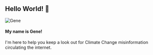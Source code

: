 ## Hello World! 👋

![Gene](https://raw.githubusercontent.com/ClimateGenie/climate-genie-api/main/static/images/woo.png)
#### My name is Gene!
I'm here to help you keep a look out for Climate Change misinformation circulating the internet.

<!--

**Here are some ideas to get you started:**

🙋‍♀️ A short introduction - what is your organization all about?
🌈 Contribution guidelines - how can the community get involved?
👩‍💻 Useful resources - where can the community find your docs? Is there anything else the community should know?
🍿 Fun facts - what does your team eat for breakfast?
🧙 Remember, you can do mighty things with the power of [Markdown](https://docs.github.com/github/writing-on-github/getting-started-with-writing-and-formatting-on-github/basic-writing-and-formatting-syntax)
-->
